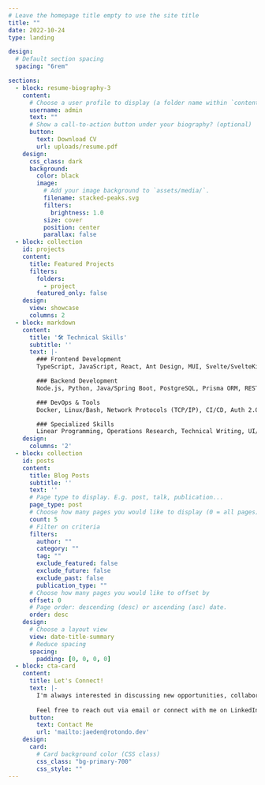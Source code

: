 ```yaml
---
# Leave the homepage title empty to use the site title
title: ""
date: 2022-10-24
type: landing

design:
  # Default section spacing
  spacing: "6rem"

sections:
  - block: resume-biography-3
    content:
      # Choose a user profile to display (a folder name within `content/authors/`)
      username: admin
      text: ""
      # Show a call-to-action button under your biography? (optional)
      button:
        text: Download CV
        url: uploads/resume.pdf
    design:
      css_class: dark
      background:
        color: black
        image:
          # Add your image background to `assets/media/`.
          filename: stacked-peaks.svg
          filters:
            brightness: 1.0
          size: cover
          position: center
          parallax: false
  - block: collection
    id: projects
    content:
      title: Featured Projects
      filters:
        folders:
          - project
        featured_only: false
    design:
      view: showcase
      columns: 2
  - block: markdown
    content:
      title: '🛠️ Technical Skills'
      subtitle: ''
      text: |-
        ### Frontend Development
        TypeScript, JavaScript, React, Ant Design, MUI, Svelte/SvelteKit, HTML/CSS, Tailwind CSS

        ### Backend Development
        Node.js, Python, Java/Spring Boot, PostgreSQL, Prisma ORM, REST APIs, Microservices

        ### DevOps & Tools
        Docker, Linux/Bash, Network Protocols (TCP/IP), CI/CD, Auth 2.0, Jenkins, Git

        ### Specialized Skills
        Linear Programming, Operations Research, Technical Writing, UI/UX Design, AI/ML, LLM Integration, OWASP Security
    design:
      columns: '2'
  - block: collection
    id: posts
    content:
      title: Blog Posts
      subtitle: ''
      text: ''
      # Page type to display. E.g. post, talk, publication...
      page_type: post
      # Choose how many pages you would like to display (0 = all pages)
      count: 5
      # Filter on criteria
      filters:
        author: ""
        category: ""
        tag: ""
        exclude_featured: false
        exclude_future: false
        exclude_past: false
        publication_type: ""
      # Choose how many pages you would like to offset by
      offset: 0
      # Page order: descending (desc) or ascending (asc) date.
      order: desc
    design:
      # Choose a layout view
      view: date-title-summary
      # Reduce spacing
      spacing:
        padding: [0, 0, 0, 0]
  - block: cta-card
    content:
      title: Let's Connect!
      text: |-
        I'm always interested in discussing new opportunities, collaborating on innovative projects, or just having a chat about technology.
        
        Feel free to reach out via email or connect with me on LinkedIn!
      button:
        text: Contact Me
        url: 'mailto:jaeden@rotondo.dev'
    design:
      card:
        # Card background color (CSS class)
        css_class: "bg-primary-700"
        css_style: ""
---
```

